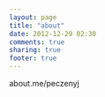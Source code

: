 ```yaml
---
layout: page
title: "about"
date: 2012-12-29 02:30
comments: true
sharing: true
footer: true
---
```

about.me/peczenyj